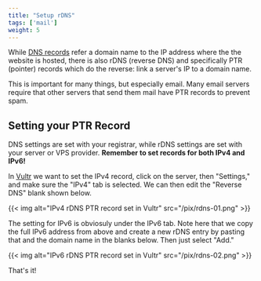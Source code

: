 ```yaml
---
title: "Setup rDNS"
tags: ['mail']
weight: 5
---
```

While [DNS records](dns.html) refer a domain name to the IP address
where the the website is hosted, there is also rDNS (reverse DNS) and
specifically PTR (pointer) records which do the reverse: link a
server\'s IP to a domain name.

This is important for many things, but especially email. Many email
servers require that other servers that send them mail have PTR records
to prevent spam.

## Setting your PTR Record

DNS settings are set with your registrar, while rDNS settings are set
with your server or VPS provider. **Remember to set records for both
IPv4 and IPv6!**

In [Vultr](https://www.vultr.com/?ref=8384069-6G) we want to set the
IPv4 record, click on the server, then \"Settings,\" and make sure the
\"IPv4\" tab is selected. We can then edit the \"Reverse DNS\" blank
shown below.

{{< img alt="IPv4 rDNS PTR record set in Vultr" src="/pix/rdns-01.png" >}}

The setting for IPv6 is obviosuly under the IPv6 tab. Note here that we
copy the full IPv6 address from above and create a new rDNS entry by
pasting that and the domain name in the blanks below. Then just select
\"Add.\"

{{< img alt="IPv6 rDNS PTR record set in Vultr" src="/pix/rdns-02.png" >}}

That\'s it!
